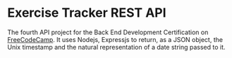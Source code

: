 # Exercise Tracker REST API

The fourth API project for the Back End Development Certification on [FreeCodeCamp](https://freecodecamp.com). It uses Nodejs, Expressjs to return, as a JSON object, the Unix timestamp and the natural representation of a date string passed to it.


